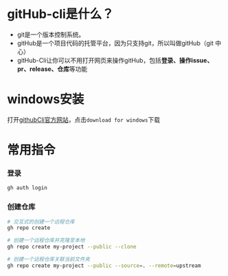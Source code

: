 
# gitHub-cli是什么？

-   git是一个版本控制系统。
-   gitHub是一个项目代码的托管平台，因为只支持git，所以叫做gitHub（git 中心）
-   gitHub-Cli让你可以不用打开网页来操作gitHub，包括**登录、操作issue、pr、release、仓库**等功能

# windows安装
打开[githubCli官方网站](https://cli.github.com/)，点击`download for windows`下载


# 常用指令

### 登录
```bash
gh auth login
```

###  创建仓库
```bash
# 交互式的创建一个远程仓库
gh repo create

# 创建一个远程仓库并克隆至本地
gh repo create my-project --public --clone

# 创建一个远程仓库关联当前文件夹
gh repo create my-project --public --source=. --remote=upstream
```